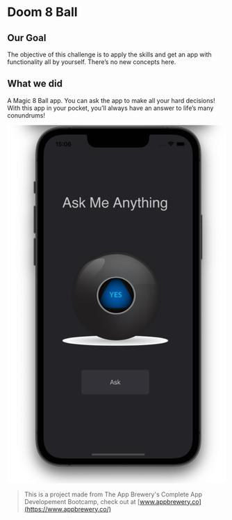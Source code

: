 # Doom 8 Ball

## Our Goal

The objective of this challenge is to apply the skills and get an app with functionality all by yourself. There’s no new concepts here.

## What we did

A Magic 8 Ball app. You can ask the app to make all your hard decisions! With this app in your pocket, you’ll always have an answer to life’s many conundrums!

![Doom 8 Ball Banner](Documentation/doom8ballApp.png)

> This is a project made from The App Brewery's Complete App Developement Bootcamp, check out at [www.appbrewery.co](https://www.appbrewery.co/)
